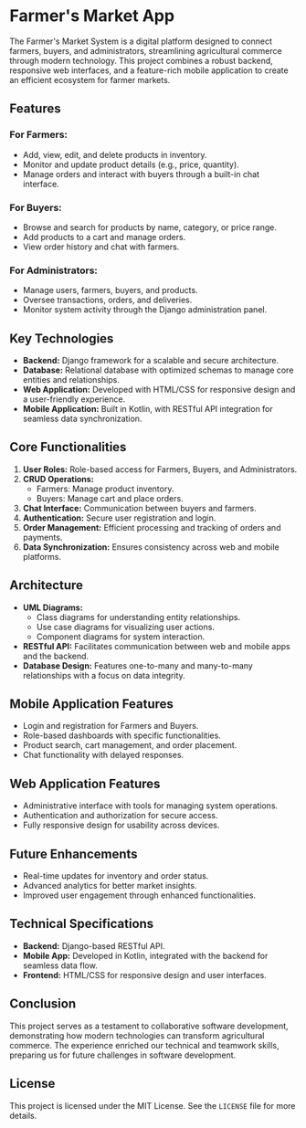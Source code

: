 # Farmer's Market App

The Farmer's Market System is a digital platform designed to connect farmers, buyers, and administrators, streamlining agricultural commerce through modern technology. This project combines a robust backend, responsive web interfaces, and a feature-rich mobile application to create an efficient ecosystem for farmer markets.

## Features

### For Farmers:
- Add, view, edit, and delete products in inventory.
- Monitor and update product details (e.g., price, quantity).
- Manage orders and interact with buyers through a built-in chat interface.

### For Buyers:
- Browse and search for products by name, category, or price range.
- Add products to a cart and manage orders.
- View order history and chat with farmers.

### For Administrators:
- Manage users, farmers, buyers, and products.
- Oversee transactions, orders, and deliveries.
- Monitor system activity through the Django administration panel.

## Key Technologies
- **Backend:** Django framework for a scalable and secure architecture.
- **Database:** Relational database with optimized schemas to manage core entities and relationships.
- **Web Application:** Developed with HTML/CSS for responsive design and a user-friendly experience.
- **Mobile Application:** Built in Kotlin, with RESTful API integration for seamless data synchronization.

## Core Functionalities
1. **User Roles:** Role-based access for Farmers, Buyers, and Administrators.
2. **CRUD Operations:**
   - Farmers: Manage product inventory.
   - Buyers: Manage cart and place orders.
3. **Chat Interface:** Communication between buyers and farmers.
4. **Authentication:** Secure user registration and login.
5. **Order Management:** Efficient processing and tracking of orders and payments.
6. **Data Synchronization:** Ensures consistency across web and mobile platforms.

## Architecture
- **UML Diagrams:**
  - Class diagrams for understanding entity relationships.
  - Use case diagrams for visualizing user actions.
  - Component diagrams for system interaction.
- **RESTful API:** Facilitates communication between web and mobile apps and the backend.
- **Database Design:** Features one-to-many and many-to-many relationships with a focus on data integrity.

## Mobile Application Features
- Login and registration for Farmers and Buyers.
- Role-based dashboards with specific functionalities.
- Product search, cart management, and order placement.
- Chat functionality with delayed responses.

## Web Application Features
- Administrative interface with tools for managing system operations.
- Authentication and authorization for secure access.
- Fully responsive design for usability across devices.

## Future Enhancements
- Real-time updates for inventory and order status.
- Advanced analytics for better market insights.
- Improved user engagement through enhanced functionalities.

## Technical Specifications
- **Backend:** Django-based RESTful API.
- **Mobile App:** Developed in Kotlin, integrated with the backend for seamless data flow.
- **Frontend:** HTML/CSS for responsive design and user interfaces.

## Conclusion
This project serves as a testament to collaborative software development, demonstrating how modern technologies can transform agricultural commerce. The experience enriched our technical and teamwork skills, preparing us for future challenges in software development.

## License
This project is licensed under the MIT License. See the `LICENSE` file for more details.

